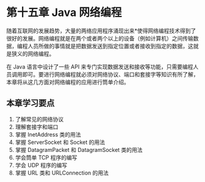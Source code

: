 # 第十五章 Java 网络编程

随着互联网的发展趋势，大量的两络应用程序涌现出来*使得网络编程技术得到了很好的发展。网络编程就是在两个或者两个以上的设备（例如计算机）之间传输数据，编程人员所做的事情就是把数据发送到指定位置或者接收到指定的数据，这就是狭义的网络编程。

在 Java 语言中设计了一些 API 来专门实现数据发送和接收等功能，只需要编程人员调用即可。要进行网络编程就必须对网络协议、端口和套接字等知识有所了解，本章将从这几方面对网络编程的应用进行筒单介绍。

## 本章学习要点

1.  了解常见的网络协议
2.  理解套接字和端口
3.  掌握 InetAddress 类的用法
4.  掌握 ServerSocket 和 Socket 的用法
5.  掌握 DatagramPacket 和 DatagramSocket 类的用法
6.  学会筒单 TCP 程序的编写
7.  学会 UDP 程序的编写
8.  掌握 URL 类和 URLConnection 的用法